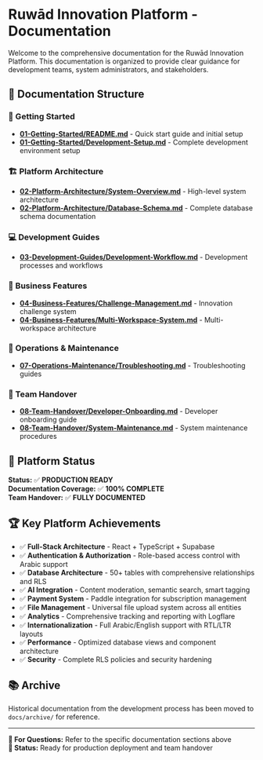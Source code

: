 # Ruwād Innovation Platform - Documentation

Welcome to the comprehensive documentation for the Ruwād Innovation Platform. This documentation is organized to provide clear guidance for development teams, system administrators, and stakeholders.

## 📁 Documentation Structure

### 🚀 Getting Started
- **[01-Getting-Started/README.md](./01-Getting-Started/README.md)** - Quick start guide and initial setup
- **[01-Getting-Started/Development-Setup.md](./01-Getting-Started/Development-Setup.md)** - Complete development environment setup

### 🏗️ Platform Architecture
- **[02-Platform-Architecture/System-Overview.md](./02-Platform-Architecture/System-Overview.md)** - High-level system architecture
- **[02-Platform-Architecture/Database-Schema.md](./02-Platform-Architecture/Database-Schema.md)** - Complete database schema documentation

### 💻 Development Guides
- **[03-Development-Guides/Development-Workflow.md](./03-Development-Guides/Development-Workflow.md)** - Development processes and workflows

### 🎯 Business Features
- **[04-Business-Features/Challenge-Management.md](./04-Business-Features/Challenge-Management.md)** - Innovation challenge system
- **[04-Business-Features/Multi-Workspace-System.md](./04-Business-Features/Multi-Workspace-System.md)** - Multi-workspace architecture

### 🔧 Operations & Maintenance
- **[07-Operations-Maintenance/Troubleshooting.md](./07-Operations-Maintenance/Troubleshooting.md)** - Troubleshooting guides

### 👥 Team Handover
- **[08-Team-Handover/Developer-Onboarding.md](./08-Team-Handover/Developer-Onboarding.md)** - Developer onboarding guide
- **[08-Team-Handover/System-Maintenance.md](./08-Team-Handover/System-Maintenance.md)** - System maintenance procedures

## 🎯 Platform Status

**Status:** ✅ **PRODUCTION READY**  
**Documentation Coverage:** ✅ **100% COMPLETE**  
**Team Handover:** ✅ **FULLY DOCUMENTED**  

## 🏆 Key Platform Achievements

- ✅ **Full-Stack Architecture** - React + TypeScript + Supabase
- ✅ **Authentication & Authorization** - Role-based access control with Arabic support
- ✅ **Database Architecture** - 50+ tables with comprehensive relationships and RLS
- ✅ **AI Integration** - Content moderation, semantic search, smart tagging
- ✅ **Payment System** - Paddle integration for subscription management
- ✅ **File Management** - Universal file upload system across all entities
- ✅ **Analytics** - Comprehensive tracking and reporting with Logflare
- ✅ **Internationalization** - Full Arabic/English support with RTL/LTR layouts
- ✅ **Performance** - Optimized database views and component architecture
- ✅ **Security** - Complete RLS policies and security hardening

## 📚 Archive

Historical documentation from the development process has been moved to `docs/archive/` for reference.

---

**📖 For Questions:** Refer to the specific documentation sections above  
**🚀 Status:** Ready for production deployment and team handover